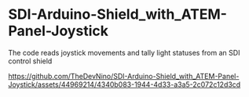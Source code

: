 # SDI-Arduino-Shield_with_ATEM-Panel-Joystick
The code reads joystick movements and tally light statuses from an SDI control shield


https://github.com/TheDevNino/SDI-Arduino-Shield_with_ATEM-Panel-Joystick/assets/44969214/4340b083-1944-4d33-a3a5-2c072c12d3cd

